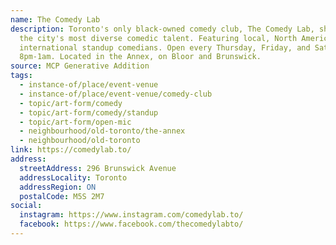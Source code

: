 ```yaml
---
name: The Comedy Lab
description: Toronto's only black-owned comedy club, The Comedy Lab, showcases
  the city's most diverse comedic talent. Featuring local, North American, and
  international standup comedians. Open every Thursday, Friday, and Saturday,
  8pm-1am. Located in the Annex, on Bloor and Brunswick.
source: MCP Generative Addition
tags:
  - instance-of/place/event-venue
  - instance-of/place/event-venue/comedy-club
  - topic/art-form/comedy
  - topic/art-form/comedy/standup
  - topic/art-form/open-mic
  - neighbourhood/old-toronto/the-annex
  - neighbourhood/old-toronto
link: https://comedylab.to/
address:
  streetAddress: 296 Brunswick Avenue
  addressLocality: Toronto
  addressRegion: ON
  postalCode: M5S 2M7
social:
  instagram: https://www.instagram.com/comedylab.to/
  facebook: https://www.facebook.com/thecomedylabto/
---
```

